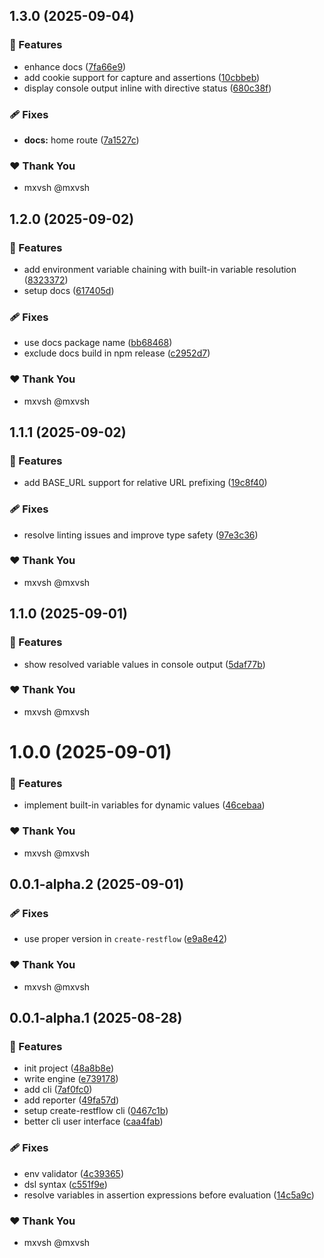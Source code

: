 ## 1.3.0 (2025-09-04)

### 🚀 Features

- enhance docs ([7fa66e9](https://github.com/mxvsh/restflow/commit/7fa66e9))
- add cookie support for capture and assertions ([10cbbeb](https://github.com/mxvsh/restflow/commit/10cbbeb))
- display console output inline with directive status ([680c38f](https://github.com/mxvsh/restflow/commit/680c38f))

### 🩹 Fixes

- **docs:** home route ([7a1527c](https://github.com/mxvsh/restflow/commit/7a1527c))

### ❤️ Thank You

- mxvsh @mxvsh

## 1.2.0 (2025-09-02)

### 🚀 Features

- add environment variable chaining with built-in variable resolution ([8323372](https://github.com/mxvsh/restflow/commit/8323372))
- setup docs ([617405d](https://github.com/mxvsh/restflow/commit/617405d))

### 🩹 Fixes

- use docs package name ([bb68468](https://github.com/mxvsh/restflow/commit/bb68468))
- exclude docs build in npm release ([c2952d7](https://github.com/mxvsh/restflow/commit/c2952d7))

### ❤️ Thank You

- mxvsh @mxvsh

## 1.1.1 (2025-09-02)

### 🚀 Features

- add BASE_URL support for relative URL prefixing ([19c8f40](https://github.com/mxvsh/restflow/commit/19c8f40))

### 🩹 Fixes

- resolve linting issues and improve type safety ([97e3c36](https://github.com/mxvsh/restflow/commit/97e3c36))

### ❤️ Thank You

- mxvsh @mxvsh

## 1.1.0 (2025-09-01)

### 🚀 Features

- show resolved variable values in console output ([5daf77b](https://github.com/mxvsh/restflow/commit/5daf77b))

### ❤️ Thank You

- mxvsh @mxvsh

# 1.0.0 (2025-09-01)

### 🚀 Features

- implement built-in variables for dynamic values ([46cebaa](https://github.com/mxvsh/restflow/commit/46cebaa))

### ❤️ Thank You

- mxvsh @mxvsh

## 0.0.1-alpha.2 (2025-09-01)

### 🩹 Fixes

- use proper version in `create-restflow` ([e9a8e42](https://github.com/mxvsh/restflow/commit/e9a8e42))

### ❤️ Thank You

- mxvsh @mxvsh

## 0.0.1-alpha.1 (2025-08-28)

### 🚀 Features

- init project ([48a8b8e](https://github.com/mxvsh/restflow/commit/48a8b8e))
- write engine ([e739178](https://github.com/mxvsh/restflow/commit/e739178))
- add cli ([7af0fc0](https://github.com/mxvsh/restflow/commit/7af0fc0))
- add reporter ([49fa57d](https://github.com/mxvsh/restflow/commit/49fa57d))
- setup create-restflow cli ([0467c1b](https://github.com/mxvsh/restflow/commit/0467c1b))
- better cli user interface ([caa4fab](https://github.com/mxvsh/restflow/commit/caa4fab))

### 🩹 Fixes

- env validator ([4c39365](https://github.com/mxvsh/restflow/commit/4c39365))
- dsl syntax ([c551f9e](https://github.com/mxvsh/restflow/commit/c551f9e))
- resolve variables in assertion expressions before evaluation ([14c5a9c](https://github.com/mxvsh/restflow/commit/14c5a9c))

### ❤️ Thank You

- mxvsh @mxvsh